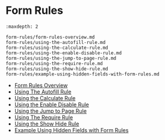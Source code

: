 # Form Rules

```{toctree}
:maxdepth: 2

form-rules/form-rules-overview.md
form-rules/using-the-autofill-rule.md
form-rules/using-the-calculate-rule.md
form-rules/using-the-enable-disable-rule.md
form-rules/using-the-jump-to-page-rule.md
form-rules/using-the-require-rule.md
form-rules/using-the-show-hide-rule.md
form-rules/example-using-hidden-fields-with-form-rules.md
```

- [Form Rules Overview](./form-rules/form-rules-overview.md)
- [Using The Autofill Rule](./form-rules/using-the-autofill-rule.md)
- [Using the Calculate Rule](./form-rules/using-the-calculate-rule.md)
- [Using the Enable Disable Rule](./form-rules/using-the-enable-disable-rule.md)
- [Using the Jump to Page Rule](./form-rules/using-the-jump-to-page-rule.md)
- [Using The Require Rule](./form-rules/using-the-require-rule.md)
- [Using the Show Hide Rule](./form-rules/using-the-show-hide-rule.md)
- [Example Using Hidden Fields with Form Rules](./form-rules/example-using-hidden-fields-with-form-rules.md)
